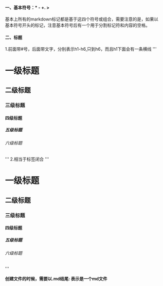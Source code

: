 
#### 一、基本符号：* - +. >
基本上所有的markdown标记都是基于这四个符号或组合，需要注意的是，如果以基本符号开头的标记，注意基本符号后有一个用于分割标记符和内容的空格。

#### 二、标题
1.前面带#号，后面带文字，分别表示h1-h6,只到h6，而且h1下面会有一条横线
'''
# 一级标题
## 二级标题
### 三级标题
#### 四级标题
##### 五级标题
###### 六级标题
'''
2.相当于标签闭合
'''
# 一级标题 #
## 二级标题 ##
### 三级标题 ###
#### 四级标题 ####
##### 五级标题 #####
###### 六级标题 #####
'''


__创建文件的时候，需要以.md结尾: 表示是一个md文件__
